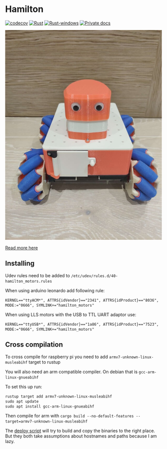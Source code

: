 # Hamilton

[![codecov](https://codecov.io/gh/dmweis/hamilton/branch/main/graph/badge.svg)](https://codecov.io/gh/dmweis/hamilton)
[![Rust](https://github.com/dmweis/hamilton/workflows/Rust/badge.svg)](https://github.com/dmweis/hamilton/actions)
[![Rust-windows](https://github.com/dmweis/hamilton/workflows/Rust-windows/badge.svg)](https://github.com/dmweis/hamilton/actions)
[![Private docs](https://github.com/dmweis/hamilton/workflows/Deploy%20Docs%20to%20GitHub%20Pages/badge.svg)](https://davidweis.dev/hamilton/hamilton/index.html)

![Hamilton robot with a lidar cover with googly eyes](/images/hamilton_readme_image.jpg)

[Read more here](https://davidweis.dev/hamilton)

## Installing

Udev rules need to be added to `/etc/udev/rules.d/40-hamilton_motors.rules`

When using arduino leonardo add following rule:

```shell
KERNEL=="ttyACM*", ATTRS{idVendor}=="2341", ATTRS{idProduct}=="8036", MODE:="0666", SYMLINK+="hamilton_motors"
```

When using LLS motors with the USB to TTL UART adaptor use:

```shell
KERNEL=="ttyUSB*", ATTRS{idVendor}=="1a86", ATTRS{idProduct}=="7523", MODE:="0666", SYMLINK+="hamilton_motors"
```

## Cross compilation

To cross compile for raspberry pi you need to add `armv7-unknown-linux-musleabihf` target to rustup

You will also need an arm compatible compiler. On debian that is `gcc-arm-linux-gnueabihf`

To set this up run:

```shell
rustup target add armv7-unknown-linux-musleabihf
sudo apt update
sudo apt install gcc-arm-linux-gnueabihf
```

Then compile for arm with `cargo build --no-default-features --target=armv7-unknown-linux-musleabihf`

The [deploy script](./deploy) will try to build and copy the binaries to the right place. But they both take assumptions about hostnames and paths because I am lazy.
